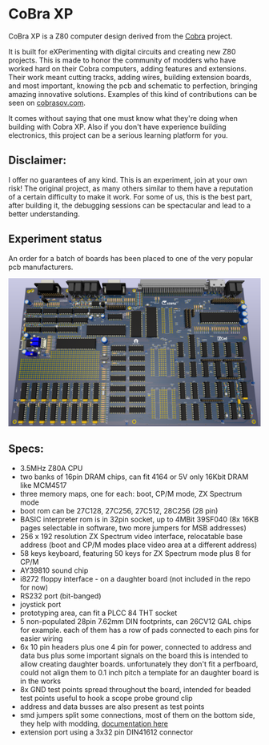 # CoBra XP

CoBra XP is a Z80 computer design derived from the [Cobra](https://github.com/ceteras/CoBra) project.

It is built for eXPerimenting with digital circuits and creating new Z80 projects.
This is made to honor the community of modders who have worked hard on their Cobra computers, adding features and extensions.
Their work meant cutting tracks, adding wires, building extension boards, and most important, knowing the pcb and schematic to perfection, bringing amazing innovative solutions. 
Examples of this kind of contributions can be seen on [cobrasov.com](https://cobrasov.com/CoBra%20Project/index.html).

It comes without saying that one must know what they're doing when building with Cobra XP.
Also if you don't have experience building electronics, this project can be a serious learning platform for you.

## Disclaimer:
I offer no guarantees of any kind. This is an experiment, join at your own risk!
The original project, as many others similar to them have a reputation of a certain difficulty to make it work. 
For some of us, this is the best part, after building it, the debugging sessions can be spectacular and lead to a better understanding.

## Experiment status
An order for a batch of boards has been placed to one of the very popular pcb manufacturers.

![CoBra mainboard](https://github.com/ceteras/Cobra-Xp/blob/main/img/mainboard.png?raw=true)

## Specs:

- 3.5MHz Z80A CPU
- two banks of 16pin DRAM chips, can fit 4164 or 5V only 16Kbit DRAM like MCM4517
- three memory maps, one for each: boot, CP/M mode, ZX Spectrum mode
- boot rom can be 27C128, 27C256, 27C512, 28C256 (28 pin)
- BASIC interpreter rom is in 32pin socket, up to 4MBit 39SF040 (8x 16KB pages selectable in software, two more jumpers for MSB addresses)
- 256 x 192 resolution ZX Spectrum video interface, relocatable base address (boot and CP/M modes place video area at a different address)
- 58 keys keyboard, featuring 50 keys for ZX Spectrum mode plus 8 for CP/M
- AY39810 sound chip
- i8272 floppy interface - on a daughter board (not included in the repo for now)
- RS232 port (bit-banged)
- joystick port
- prototyping area, can fit a PLCC 84 THT socket
- 5 non-populated 28pin 7.62mm DIN footprints, can 26CV12 GAL chips for example.
each of them has a row of pads connected to each pins for easier wiring
- 6x 10 pin headers plus one 4 pin for power, connected to address and data bus plus some important signals on the board
this is intended to allow creating daughter boards. 
unfortunately they don't fit a perfboard, could not align them to 0.1 inch pitch
a template for an daughter board is in the works
- 8x GND test points spread throughout the board, intended for beaded test points useful to hook a scope probe ground clip
- address and data busses are also present as test points
- smd jumpers split some connections, most of them on the bottom side, they help with modding, [documentation here](https://github.com/ceteras/Cobra-Xp/blob/main/documentation/Jumpers.ods)
- extension port using a 3x32 pin DIN41612 connector

